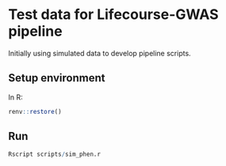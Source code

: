 # Test data for Lifecourse-GWAS pipeline

Initially using simulated data to develop pipeline scripts.

## Setup environment

In R:

```r
renv::restore()
```

## Run


```r
Rscript scripts/sim_phen.r
```
